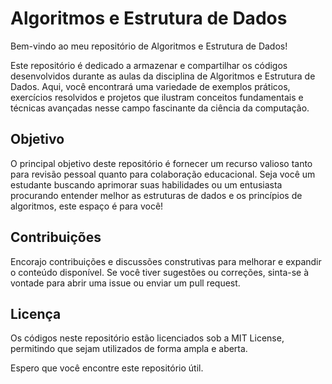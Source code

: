 # Algoritmos e Estrutura de Dados

Bem-vindo ao meu repositório de Algoritmos e Estrutura de Dados!

Este repositório é dedicado a armazenar e compartilhar os códigos desenvolvidos durante as aulas da disciplina de Algoritmos e Estrutura de Dados. Aqui, você encontrará uma variedade de exemplos práticos, exercícios resolvidos e projetos que ilustram conceitos fundamentais e técnicas avançadas nesse campo fascinante da ciência da computação.

## Objetivo

O principal objetivo deste repositório é fornecer um recurso valioso tanto para revisão pessoal quanto para colaboração educacional. Seja você um estudante buscando aprimorar suas habilidades ou um entusiasta procurando entender melhor as estruturas de dados e os princípios de algoritmos, este espaço é para você!

## Contribuições

Encorajo contribuições e discussões construtivas para melhorar e expandir o conteúdo disponível. Se você tiver sugestões ou correções, sinta-se à vontade para abrir uma issue ou enviar um pull request.

## Licença

Os códigos neste repositório estão licenciados sob a MIT License, permitindo que sejam utilizados de forma ampla e aberta.

Espero que você encontre este repositório útil.